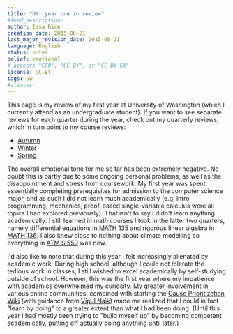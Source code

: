```yaml
---
title: "UW: year one in review"
#feed_description: 
author: Issa Rice
creation_date: 2015-06-21
last_major_revision_date: 2015-06-21
language: English
status: notes
belief: emotional
# accepts "CC0", "CC-BY", or "CC-BY-SA"
license: CC-BY
tags: uw
#aliases: 
---
```


This page is my review of my first year at University of Washington
(which I currently attend as an undergraduate student).  If you want to
see separate reviews for each quarter during the year, check out my
quarterly reviews, which in turn point to my course reviews:

- [Autumn](autumn-2014-at-the-university-of-washington)
- [Winter](winter-2015-at-the-university-of-washington)
- [Spring](spring-2015-at-the-university-of-washington)

The overall emotional tone for me so far has been extremely negative.
No doubt this is partly due to some ongoing personal problems, as well as the disappointment and stress from coursework.
My first year was spent essentially completing prerequisites for admission to the computer science major, and as such I did not learn much academically (e.g. intro programming, mechanics, proof-based single-variable calculus were all topics I had explored previously).
That isn't to say I didn't learn anything academically: I still learned in math courses I took in the latter two quarters, namely differential equations in [MATH 135]() and rigorous linear algebra in [MATH 136](); I also knew close to nothing about climate modelling so everything in [ATM S 559]() was new.

I'd also like to note that during this year I felt increasingly alienated by academic work.
During high school, although I could not tolerate the tedious work in classes, I still wished to excel academically by self-studying outside of school.
However, this was the first year where my impatience with academics overwhelmed my curiosity.
My greater involvement in various online communities, combined with starting the [Cause Prioritization Wiki](http://causeprioritization.org/) (with guidance from [Vipul Naik](http://vipulnaik.com/)) made me realized that I could in fact "learn by doing" to a greater extent than what I had been doing.
(Until this year I had mostly been trying to "build myself up" by becoming competent academically, putting off actually doing anything until later.)
